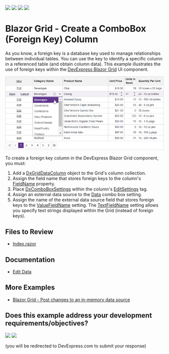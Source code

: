 <!-- default badges list -->
![](https://img.shields.io/endpoint?url=https://codecentral.devexpress.com/api/v1/VersionRange/523321257/24.1.2%2B)
[![](https://img.shields.io/badge/Open_in_DevExpress_Support_Center-FF7200?style=flat-square&logo=DevExpress&logoColor=white)](https://supportcenter.devexpress.com/ticket/details/T1108986)
[![](https://img.shields.io/badge/📖_How_to_use_DevExpress_Examples-e9f6fc?style=flat-square)](https://docs.devexpress.com/GeneralInformation/403183)
[![](https://img.shields.io/badge/💬_Leave_Feedback-feecdd?style=flat-square)](#does-this-example-address-your-development-requirementsobjectives)
<!-- default badges end -->

# Blazor Grid - Create a ComboBox (Foreign Key) Column

As you know, a foreign key is a database key used to manage relationships between individual tables. You can use the key to identify a specific column in a referenced table (and obtain column data). This example illustrates the use of foreign keys within the [DevExpress Blazor Grid](https://docs.devexpress.com/Blazor/403143/components/grid) UI component.

![Grid with ComboBox column](result.png)

To create a foreign key column in the DevExpress Blazor Grid component, you must:
1.	Add a [DxGridDataColumn](https://docs.devexpress.com/Blazor/DevExpress.Blazor.DxGridDataColumn) object to the Grid's column collection.
2.	Assign the field name that stores foreign keys to the column's [FieldName](https://docs.devexpress.com/Blazor/DevExpress.Blazor.DxGridDataColumn.FieldName) property.
3.	Place [DxComboBoxSettings](https://docs.devexpress.com/Blazor/DevExpress.Blazor.DxComboBoxSettings) within the column's [EditSettings](https://docs.devexpress.com/Blazor/DevExpress.Blazor.DxGridDataColumn.EditSettings) tag.
4.	Assign an external data source to the [Data](https://docs.devexpress.com/Blazor/DevExpress.Blazor.DxComboBoxSettings.Data) combo box setting.
5.	Assign the name of the external data source field that stores foreign keys to the [ValueFieldName](https://docs.devexpress.com/Blazor/DevExpress.Blazor.DxComboBoxSettings.ValueFieldName) setting. The [TextFieldName](https://docs.devexpress.com/Blazor/DevExpress.Blazor.DxComboBoxSettings.TextFieldName) setting allows you specify text strings displayed within the Grid (instead of foreign keys).

## Files to Review

- [Index.razor](./CS/GridForeignColumn/Pages/Index.razor)

## Documentation

* [Edit Data](https://docs.devexpress.com/Blazor/403454/components/grid/edit-data)

## More Examples

- [Blazor Grid - Post changes to an in-memory data source](https://github.com/DevExpress-Examples/blazor-dxgrid-instantly-update-data-item-fields)
<!-- feedback -->
## Does this example address your development requirements/objectives?

[<img src="https://www.devexpress.com/support/examples/i/yes-button.svg"/>](https://www.devexpress.com/support/examples/survey.xml?utm_source=github&utm_campaign=blazor-grid-foreignkey-column&~~~was_helpful=yes) [<img src="https://www.devexpress.com/support/examples/i/no-button.svg"/>](https://www.devexpress.com/support/examples/survey.xml?utm_source=github&utm_campaign=blazor-grid-foreignkey-column&~~~was_helpful=no)

(you will be redirected to DevExpress.com to submit your response)
<!-- feedback end -->
